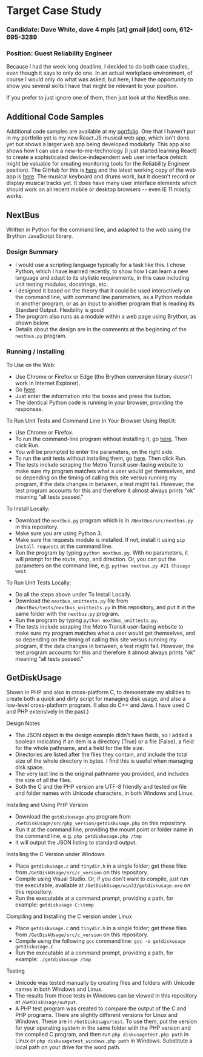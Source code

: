 # Target Case Study
### Candidate: Dave White, dave 4 mpls [at] gmail [dot] com, 612-695-3289
### Position: Guest Reliability Engineer

Because I had the week long deadline, I decided to do both case studies, even though it says to only do one.  In an actual workplace environment, of course I would only do what was asked, but here, I have the opportunity to show you several skills I have that might be relevant to your position.

If you prefer to just ignore one of them, then just look at the NextBus one.

## Additional Code Samples

Additional code samples are available at my [portfolio](https://www.davewhitesoftware.com).  One that I haven't put in my portfolio yet is my new React.JS musical web app, which isn't done yet but shows a larger web app being developed modularly.  This app also shows how I can use a new-to-me-technology (I just started learning React) to create a sophisticated device-independent web user interface (which might be valuable for creating monitoring tools for the Reliability Engineer position).  The GitHub for this is [here](https://www.github.com/dave4mpls/autoaccompany) and the latest working copy of the web app is [here](https://www.davewhitesoftware.com/autoaccompany).  The musical keyboard and drums work, but it doesn't record or display musical tracks yet.  It does have many user interface elements which should work on all recent mobile or desktop browsers -- even IE 11 mostly works.

## NextBus
Written in Python for the command line, and adapted to the web using the Brython JavaScript library.

### Design Summary
 * I would use a scripting language typically for a task like this.  I chose Python, which I have learned recently, to show how I can learn a new language and adapt to its stylistic requirements, in this case including unit testing modules, docstrings, etc.
 * I designed it based on the theory that it could be used interactively on the command line, with command line parameters, as a Python module in another program, or as an input to another program that is reading its Standard Output.  Flexibility is good!
 * The program also runs as a module within a web page using Brython, as shown below.
 * Details about the design are in the comments at the beginning of the `nextbus.py` program.

### Running / Installing
To Use on the Web:
 * Use Chrome or Firefox or Edge (the Brython conversion library doesn't work in Internet Explorer).
 * Go [here](https://www.davewhitesoftware.com/target/nextbus.htm).
 * Just enter the information into the boxes and press the button.  
 * The identical Python code is running in your browser, providing the responses.
 
To Run Unit Tests and Command Line In Your Browser Using Repl.It:
  * Use Chrome or Firefox.
  * To run the command-line program without installing it, go [here](https://repl.it/@dave4mpls/NextBus).  Then click Run.
  * You will be prompted to enter the parameters, on the right side.
  * To run the unit tests without installing them, go [here](https://repl.it/@dave4mpls/NextBusUnitTests).  Then click Run.
  * The tests include scraping the Metro Transit user-facing website to make sure my program matches what a user would get themselves, and so depending on the timing of calling this site versus running my program, if the data changes in between, a test might fail.  However, the test program accounts for this and therefore it almost always prints "ok" meaning "all tests passed."

To Install Locally:
 * Download the `nextbus.py` program which is in `/NextBus/src/nextbus.py` in this repository.
 * Make sure you are using Python 3.
 * Make sure the requests module is installed.  If not, install it using `pip install requests` at the command line.
 * Run the program by typing `python nextbus.py`.  With no parameters, it will prompt for the route, stop, and direction.  Or, you can put the parameters on the command line, e.g. `python nextbus.py #21 Chicago west`
 
 To Run Unit Tests Locally:
  * Do all the steps above under To Install Locally.
  * Download the `nextbus_unittests.py` file from `/NextBus/tests/nextbus_unittests.py` in this repository, and put it in the same folder with the `nextbus.py` program.
  * Run the program by typing `python nextbus_unittests.py`.  
  * The tests include scraping the Metro Transit user-facing website to make sure my program matches what a user would get themselves, and so depending on the timing of calling this site versus running my program, if the data changes in between, a test might fail.  However, the test program accounts for this and therefore it almost always prints "ok" meaning "all tests passed."

## GetDiskUsage
Shown in PHP and also in cross-platform C, to demonstrate my abilities to create both a quick and dirty script for managing disk usage, and also a low-level cross-platform program.  (I also do C++ and Java.  I have used C and PHP extensively in the past.)

Design Notes
 * The JSON object in the design example didn't have fields, so I added a boolean indicating if an item is a directory (True) or a file (False), a field for the whole pathname, and a field for the file size.
 * Directories are listed after the files they contain, and include the total size of the whole directory in bytes.  I find this is useful when managing disk space.
 * The very last line is the original pathname you provided, and includes the size of all the files.
 * Both the C and the PHP version are UTF-8 friendly and tested on file and folder names with Unicode characters, in both Windows and Linux.

Installing and Using PHP Version
 * Download the `getdiskusage.php` program from `/GetDiskUsage/src/php_version/getdiskusage.php` on this repository.
 * Run it at the command line, providing the mount point or folder name in the command line, e.g. `php getdiskusage.php /tmp`
 * It will output the JSON listing to standard output.

Installing the C Version under Windows
 * Place `getdiskusage.c` and `tinydir.h` in a single folder; get these files from `/GetDiskUsage/src/c_version` on this repository.
 * Compile using Visual Studio.  Or, if you don't want to compile, just run the executable, available at `/GetDiskUsage/win32/getdiskusage.exe` on this repository.
 * Run the executable at a command prompt, providing a path, for example: `getdiskusage C:\temp`

Compiling and Installing the C version under Linux
 * Place `getdiskusage.c` and `tinydir.h` in a single folder; get these files from `/GetDiskUsage/src/c_version` on this repository.
 * Compile using the following `gcc` command line: `gcc -o getdiskusage getdiskusage.c`
 * Run the executable at a command prompt, providing a path, for example: `./getdiskusage /tmp`

Testing
 * Unicode was tested manually by creating files and folders with Unicode names in both Windows and Linux.
 * The results from those tests in Windows can be viewed in this repository at `/GetDiskUsage/output`.  
 * A PHP test program was created to compare the output of the C and PHP programs.  There are slightly different versions for Linux and Windows.  These are in `/GetDiskUsage/test`.  To use them, put the version for your operating system in the same folder with the PHP version and the compiled C program, and then run `php diskusagetest.php path` in Linux or `php diskusagetest_windows.php path` in Windows.  Substitute a local path on your drive for the word path.
 
